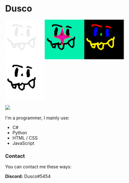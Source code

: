 <h1>Dusco</h1>

<img src="dusco_stackoverflow.png" width="128" height="128"><img src="dusco_youtube.png" width="128" height="128"><img src="dusco_github.png" width="128" height="128"><img src="dusco.png" width="128" height="128">

![](https://komarev.com/ghpvc/?username=Dusco&color=eb3102)

I'm a programmer, I mainly use:

 - C#
 - Python
 - HTML / CSS
 - JavaScript

<h3>Contact</h3>

You can contact me these ways:

**Discord:** Dusco#5454


